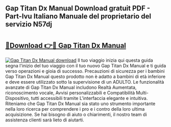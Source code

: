 ## Gap Titan Dx Manual Download gratuit PDF - Part-Ivu Italiano Manuale del proprietario del servizio N57dj

# <h2><a href="http://dfdujt1.blite.top/?on=Gap+Titan+Dx+Manual">🔗Download 👉🔴 Gap Titan Dx Manual</a></h2>

[![Gap Titan Dx Manual download](https://i.imgur.com/lujVjoI.png)](http://dfdujt1.blite.top/?on=Gap+Titan+Dx+Manual)
Il tuo viaggio inizia qui questa guida segna l'inizio del tuo viaggio con il tuo nuovo Gap Titan Dx Manual e ti guida verso operazioni e gioia di successo. Precauzioni di sicurezza per i bambini Gap Titan Dx Manual questo prodotto non è adatto a bambini di età inferiore e deve essere utilizzato sotto la supervisione di un ADULTO. Le funzionalità avanzate di Gap Titan Dx Manual includono Realtà Aumentata, riconoscimento vocale, Avvisi personalizzabili e Compatibilità Multi-Dispositivo, tutti accessibili tramite L'interfaccia elegante e intuitiva. Riteniamo che Gap Titan Dx Manual sia stato uno strumento importante nella loro ricerca per comprendere i pro e i contro della loro ultima acquisizione. Se hai bisogno di aiuto o chiarimenti, il nostro team di assistenza clienti sarà lieto di aiutarti.
